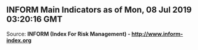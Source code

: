 ## INFORM Main Indicators as of Mon, 08 Jul 2019 03:20:16 GMT

Source: **INFORM (Index For Risk Management) - http://www.inform-index.org**